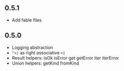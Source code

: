 ## 0.5.1
* Add fable files

## 0.5.0
* Logging abstraction
* `^<|` as right associative `<|`
* Result helpers: isOk isError get getError iter iterError
* Union helpers: getKind fromKind